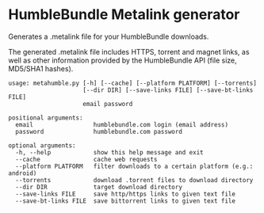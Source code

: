 HumbleBundle Metalink generator
===============================

Generates a .metalink file for your HumbleBundle downloads.

The generated .metalink file includes HTTPS, torrent and magnet links, as well as other information provided by the HumbleBundle API (file size, MD5/SHA1 hashes).

	usage: metahumble.py [-h] [--cache] [--platform PLATFORM] [--torrents]
	                     [--dir DIR] [--save-links FILE] [--save-bt-links FILE]
	                     email password

	positional arguments:
	  email                 humblebundle.com login (email address)
	  password              humblebundle.com password

	optional arguments:
	  -h, --help            show this help message and exit
	  --cache               cache web requests
	  --platform PLATFORM   filter downloads to a certain platform (e.g.: android)
	  --torrents            download .torrent files to download directory
	  --dir DIR             target download directory
	  --save-links FILE     save http/https links to given text file
	  --save-bt-links FILE  save bittorrent links to given text file
